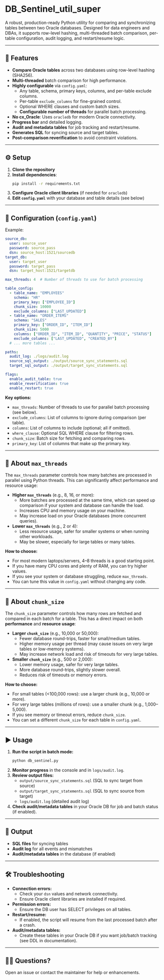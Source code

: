# DB_Sentinel_util_super

A robust, production-ready Python utility for comparing and synchronizing tables between two Oracle databases. Designed for data engineers and DBAs, it supports row-level hashing, multi-threaded batch comparison, per-table configuration, audit logging, and restart/resume logic.

---

## 🚀 Features
- **Compare Oracle tables** across two databases using row-level hashing (SHA256).
- **Multi-threaded** batch comparison for high performance.
- **Highly configurable** via `config.yaml`:
  - Any table, schema, primary keys, columns, and per-table exclude columns.
  - Per-table `exclude_columns` for fine-grained control.
  - Optional WHERE clauses and custom batch sizes.
  - **Configurable number of threads** for parallel batch processing.
- **No cx_Oracle**: Uses `oracledb` for modern Oracle connectivity.
- **Progress bar** and detailed logging.
- **Audit and metadata tables** for job tracking and restart/resume.
- **Generates SQL** for syncing source and target tables.
- **Post-comparison reverification** to avoid constraint violations.

---

## ⚙️ Setup

1. **Clone the repository**
2. **Install dependencies**:
   ```bash
   pip install -r requirements.txt
   ```
3. **Configure Oracle client libraries** (if needed for `oracledb`)
4. **Edit `config.yaml`** with your database and table details (see below)

---

## 📝 Configuration (`config.yaml`)

Example:
```yaml
source_db:
  user: source_user
  password: source_pass
  dsn: source_host:1521/sourcedb
target_db:
  user: target_user
  password: target_pass
  dsn: target_host:1521/targetdb

max_threads: 4  # Number of threads to use for batch processing

table_config:
  - table_name: "EMPLOYEES"
    schema: "HR"
    primary_key: ["EMPLOYEE_ID"]
    chunk_size: 10000
    exclude_columns: ["LAST_UPDATED"]
  - table_name: "ORDER_ITEMS"
    schema: "SALES"
    primary_key: ["ORDER_ID", "ITEM_ID"]
    chunk_size: 5000
    columns: ["ORDER_ID", "ITEM_ID", "QUANTITY", "PRICE", "STATUS"]
    exclude_columns: ["LAST_UPDATED", "CREATED_BY"]
  # ... more tables ...

paths:
  audit_log: ./logs/audit.log
  source_sql_output: ./output/source_sync_statements.sql
  target_sql_output: ./output/target_sync_statements.sql

flags:
  enable_audit_table: true
  enable_reverification: true
  enable_restart: true
```

**Key options:**
- `max_threads`: Number of threads to use for parallel batch processing (see below).
- `exclude_columns`: List of columns to ignore during comparison (per table).
- `columns`: List of columns to include (optional; all if omitted).
- `where_clause`: Optional SQL WHERE clause for filtering rows.
- `chunk_size`: Batch size for fetching and comparing rows.
- `primary_key`: List of columns that make up the primary key.

---

## 🧵 About `max_threads`

The `max_threads` parameter controls how many batches are processed in parallel using Python threads. This can significantly affect performance and resource usage:

- **Higher `max_threads`** (e.g., 8, 16, or more):
  - More batches are processed at the same time, which can speed up comparison if your system and database can handle the load.
  - Increases CPU and memory usage on your machine.
  - May increase load on your Oracle databases (more concurrent queries).
- **Lower `max_threads`** (e.g., 2 or 4):
  - Less resource usage, safer for smaller systems or when running other workloads.
  - May be slower, especially for large tables or many tables.

**How to choose:**
- For most modern laptops/servers, 4–8 threads is a good starting point.
- If you have many CPU cores and plenty of RAM, you can try higher values.
- If you see your system or database struggling, reduce `max_threads`.
- You can tune this value in `config.yaml` without changing any code.

---

## 📏 About `chunk_size`

The `chunk_size` parameter controls how many rows are fetched and compared in each batch for a table. This has a direct impact on both **performance** and **resource usage**:

- **Larger `chunk_size`** (e.g., 10,000 or 50,000):
  - Fewer database round-trips, faster for small/medium tables.
  - Higher memory usage per thread (may cause issues on very large tables or low-memory systems).
  - May increase network load and risk of timeouts for very large tables.
- **Smaller `chunk_size`** (e.g., 500 or 2,000):
  - Lower memory usage, safer for very large tables.
  - More database round-trips, slightly slower overall.
  - Reduces risk of timeouts or memory errors.

**How to choose:**
- For small tables (<100,000 rows): use a larger chunk (e.g., 10,000 or more).
- For very large tables (millions of rows): use a smaller chunk (e.g., 1,000–5,000).
- If you see memory or timeout errors, reduce `chunk_size`.
- You can set a different `chunk_size` for each table in `config.yaml`.

---

## ▶️ Usage

1. **Run the script in batch mode:**
   ```bash
   python db_sentinel.py
   ```
2. **Monitor progress** in the console and in `logs/audit.log`.
3. **Review output files:**
   - `output/source_sync_statements.sql` (SQL to sync target from source)
   - `output/target_sync_statements.sql` (SQL to sync source from target)
   - `logs/audit.log` (detailed audit log)
4. **Check audit/metadata tables** in your Oracle DB for job and batch status (if enabled).

---

## 📂 Output
- **SQL files** for syncing tables
- **Audit log** for all events and mismatches
- **Audit/metadata tables** in the database (if enabled)

---

## 🛠️ Troubleshooting
- **Connection errors:**
  - Check your `dsn` values and network connectivity.
  - Ensure Oracle client libraries are installed if required.
- **Permission errors:**
  - Ensure the DB user has SELECT privileges on all tables.
- **Restart/resume:**
  - If enabled, the script will resume from the last processed batch after a crash.
- **Audit/metadata tables:**
  - Create these tables in your Oracle DB if you want job/batch tracking (see DDL in documentation).

---

## 🙋‍♂️ Questions?
Open an issue or contact the maintainer for help or enhancements. 